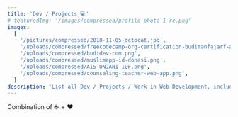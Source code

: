 ```yaml
---
title: 'Dev / Projects 💻'
# featuredImg: '/images/compressed/profile-photo-1-re.png'
images:
  [
    '/pictures/compressed/2018-11-05-octocat.jpg',
    '/uploads/compressed/freecodecamp-org-certification-budimanfajarf-apis-and-microservices-2020-05-29.png',
    '/uploads/compressed/budidev-com.png',
    '/uploads/compressed/muslimapp-id-donasi.png',
    '/uploads/compressed/AIS-UNJANI-IQF.png',
    '/uploads/compressed/counseling-teacher-web-app.png',
  ]
description: 'List all Dev / Projects / Work in Web Development, include Backend and Frontend by Budiman Fajar Firdaus @budimanfajarf, a web developer from Bandung, Indonesia'
---
```


Combination of ☕ + ❤️

<!-- * Personal Blog (this web): [link](/), [repo](https://github.com/budimanfajarf/blog)
* React Tic-Tac-Toe: [link](https://bff-tictactoe.herokuapp.com/), [repo](https://github.com/budimanfajarf/react-tictactoe)
* Github Page: [link](https://budimanfajarf.github.io), [repo](https://github.com/budimanfajarf/budimanfajarf.github.io)
* Counseling Teacher web app: [repo](https://github.com/budimanfajarf/bklaravel)
* Quote web app: [repo](https://github.com/budimanfajarf/kutipan)

See all my codes in [Github Repository](https://github.com/budimanfajarf) -->
